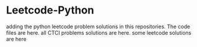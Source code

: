# Leetcode-Python
adding the python leetcode problem solutions in this repositories. 
The code files are here.
all CTCI problems solutions are here.
some leetcode solutions are here
























































































































































